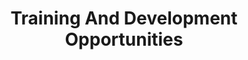 ---
title: Training And Development Opportunities
ref: training_and_development_opportunities
weight: 1
---